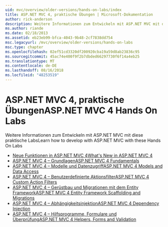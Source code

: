 ```yaml
---
uid: mvc/overview/older-versions/hands-on-labs/index
title: ASP.NET MVC 4, praktische Übungen | Microsoft-Dokumentation
author: rick-anderson
description: Weitere Informationen zum Entwickeln mit ASP.NET MVC mit diese praktische Labs
ms.author: riande
ms.date: 02/18/2013
ms.assetid: eb23eb99-bfca-4043-9b48-2cf7838dd754
msc.legacyurl: /mvc/overview/older-versions/hands-on-labs
msc.type: chapter
ms.openlocfilehash: 02ef51cd3320df200920cba19a59d8ab23836c95
ms.sourcegitcommit: 45ac74e400f9f2b7dbded66297730f6f14a4eb25
ms.translationtype: MT
ms.contentlocale: de-DE
ms.lasthandoff: 08/16/2018
ms.locfileid: "48253519"
---
```

# <a name="aspnet-mvc-4-hands-on-labs"></a><span data-ttu-id="4aeff-103">ASP.NET MVC 4, praktische Übungen</span><span class="sxs-lookup"><span data-stu-id="4aeff-103">ASP.NET MVC 4 Hands On Labs</span></span>

<span data-ttu-id="4aeff-104">Weitere Informationen zum Entwickeln mit ASP.NET MVC mit diese praktische Labs</span><span class="sxs-lookup"><span data-stu-id="4aeff-104">Learn how to develop with ASP.NET MVC with these Hands On Labs</span></span>

- [<span data-ttu-id="4aeff-105">Neue Funktionen in ASP.NET MVC 4</span><span class="sxs-lookup"><span data-stu-id="4aeff-105">What's New in ASP.NET MVC 4</span></span>](whats-new-in-aspnet-mvc-4.md)
- [<span data-ttu-id="4aeff-106">ASP.NET MVC 4 – Grundlagen</span><span class="sxs-lookup"><span data-stu-id="4aeff-106">ASP.NET MVC 4 Fundamentals</span></span>](aspnet-mvc-4-fundamentals.md)
- [<span data-ttu-id="4aeff-107">ASP.NET MVC 4 – Modelle und Datenzugriff</span><span class="sxs-lookup"><span data-stu-id="4aeff-107">ASP.NET MVC 4 Models and Data Access</span></span>](aspnet-mvc-4-models-and-data-access.md)
- [<span data-ttu-id="4aeff-108">ASP.NET MVC 4 – Benutzerdefinierte Aktionsfilter</span><span class="sxs-lookup"><span data-stu-id="4aeff-108">ASP.NET MVC 4 Custom Action Filters</span></span>](aspnet-mvc-4-custom-action-filters.md)
- [<span data-ttu-id="4aeff-109">ASP.NET MVC 4 – Gerüstbau und Migrationen mit dem Entity Framework</span><span class="sxs-lookup"><span data-stu-id="4aeff-109">ASP.NET MVC 4 Entity Framework Scaffolding and Migrations</span></span>](aspnet-mvc-4-entity-framework-scaffolding-and-migrations.md)
- [<span data-ttu-id="4aeff-110">ASP.NET MVC 4 – Abhängigkeitsinjektion</span><span class="sxs-lookup"><span data-stu-id="4aeff-110">ASP.NET MVC 4 Dependency Injection</span></span>](aspnet-mvc-4-dependency-injection.md)
- [<span data-ttu-id="4aeff-111">ASP.NET MVC 4 – Hilfsprogramme, Formulare und Überprüfung</span><span class="sxs-lookup"><span data-stu-id="4aeff-111">ASP.NET MVC 4 Helpers, Forms and Validation</span></span>](aspnet-mvc-4-helpers-forms-and-validation.md)
